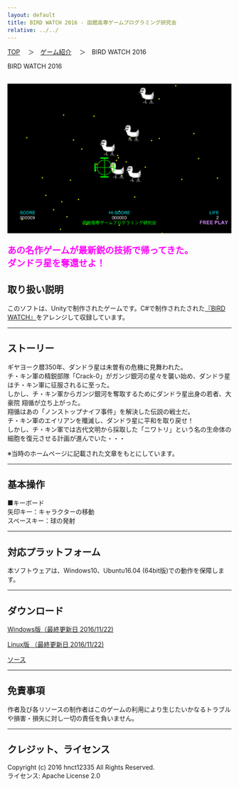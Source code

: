 ```yaml
---
layout: default
title: BIRD WATCH 2016 - 函館高専ゲームプログラミング研究会
relative: ../../
---
```

<div class="content">
<div class="main">

<p class="bread">
<a href="../../">TOP</a>
　＞　<a href="../">ゲーム紹介</a>
　＞　BIRD WATCH 2016
</p>

<p class="title">
BIRD WATCH 2016
</p>

<div class="center">
<br>
<img src="./ss1.png">
<p style="color:#FF00FF;font-size:20px;">
<b>
あの名作ゲームが最新鋭の技術で帰ってきた。<br>
ダンドラ星を奪還せよ！
</b>
</p>
</div>

<h2>取り扱い説明</h2>

<p>
このソフトは、Unityで制作されたゲームです。C#で制作されたされた<a href="../bird/">『BIRD WATCH』</a>をアレンジして収録しています。
</p>

<hr>
<h2>ストーリー</h2>

<p>
ギヤヨーク暦350年、ダンドラ星は未曽有の危機に見舞われた。<br>
チ・キン軍の精鋭部隊「Crack-0」がガンジ銀河の星々を襲い始め、ダンドラ星はチ・キン軍に征服されるに至った。<br>
しかし、チ・キン軍からガンジ銀河を奪取するためにダンドラ星出身の若者、大豪院 翔循が立ち上がった。<br>
翔循はあの「ノンストップナイフ事件」を解決した伝説の戦士だ。<br>
チ・キン軍のエイリアンを殲滅し、ダンドラ星に平和を取り戻せ！<br>
しかし、チ・キン軍では古代文明から採取した「ニワトリ」という名の生命体の細胞を復元させる計画が進んでいた・・・<br>
</p>
<p>
※当時のホームページに記載された文章をもとにしています。<br>
</p>

<hr>
<h2>基本操作</h2>

<p>
■キーボード<br>
矢印キー：キャラクターの移動<br>
スペースキー：球の発射<br>
</p>

<hr>
<h2>対応プラットフォーム</h2>

<p>
本ソフトウェアは、Windows10、Ubuntu16.04 (64bit版)での動作を保障します。
</p>

<hr>
<h2>ダウンロード</h2>

<p>
<a href="https://drive.google.com/uc?export=download&id=1jA_DGcTzLs7TkswBfT9GxdqwRjtMETf5">
Windows版（最終更新日 2016/11/22) </a>
</p>

<p>
<a href="https://drive.google.com/uc?export=download&id=1nr_IF1D_SNtV1sLSiCiLikeTylFJmTiR">
Linux版 （最終更新日 2016/11/22)</a>
</p>

<p>
<a href="https://github.com/hnct12335/BirdWatch">ソース</a>
</p>

<hr>
<h2>免責事項</h2>

<p>
作者及び各リソースの制作者はこのゲームの利用により生じたいかなるトラブルや損害・損失に対し一切の責任を負いません。
</p>

<hr>
<h2>クレジット、ライセンス</h2>

<p>
Copyright (c) 2016 hnct12335 All Rights Reserved.
<br>
ライセンス: Apache License 2.0
</p>


</div>
</div>
